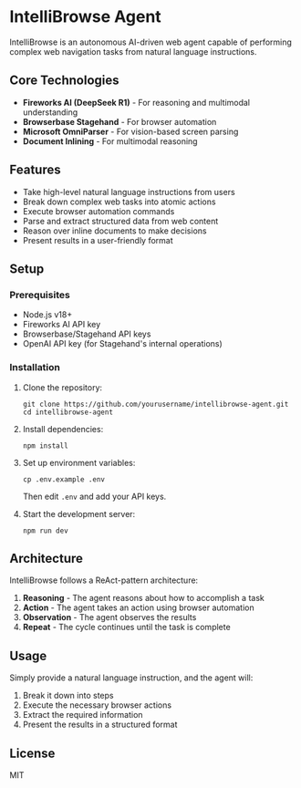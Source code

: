 # IntelliBrowse Agent

IntelliBrowse is an autonomous AI-driven web agent capable of performing complex web navigation tasks from natural language instructions.

## Core Technologies

- **Fireworks AI (DeepSeek R1)** - For reasoning and multimodal understanding
- **Browserbase Stagehand** - For browser automation
- **Microsoft OmniParser** - For vision-based screen parsing
- **Document Inlining** - For multimodal reasoning

## Features

- Take high-level natural language instructions from users
- Break down complex web tasks into atomic actions
- Execute browser automation commands
- Parse and extract structured data from web content
- Reason over inline documents to make decisions
- Present results in a user-friendly format

## Setup

### Prerequisites

- Node.js v18+
- Fireworks AI API key
- Browserbase/Stagehand API keys
- OpenAI API key (for Stagehand's internal operations)

### Installation

1. Clone the repository:
   ```
   git clone https://github.com/yourusername/intellibrowse-agent.git
   cd intellibrowse-agent
   ```

2. Install dependencies:
   ```
   npm install
   ```

3. Set up environment variables:
   ```
   cp .env.example .env
   ```
   Then edit `.env` and add your API keys.

4. Start the development server:
   ```
   npm run dev
   ```

## Architecture

IntelliBrowse follows a ReAct-pattern architecture:

1. **Reasoning** - The agent reasons about how to accomplish a task
2. **Action** - The agent takes an action using browser automation
3. **Observation** - The agent observes the results
4. **Repeat** - The cycle continues until the task is complete

## Usage

Simply provide a natural language instruction, and the agent will:

1. Break it down into steps
2. Execute the necessary browser actions
3. Extract the required information
4. Present the results in a structured format

## License

MIT 